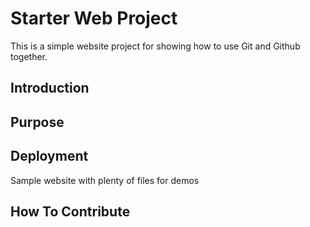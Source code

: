 # Starter Web Project

This is a simple website project for showing how to use Git and Github together.

## Introduction

## Purpose

## Deployment

Sample website with plenty of files for demos

## How To Contribute